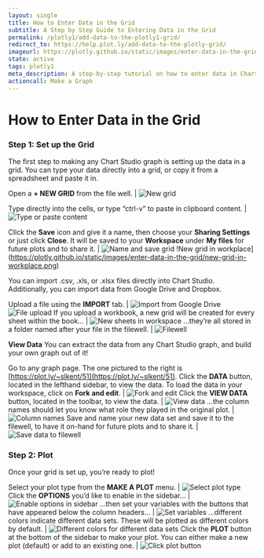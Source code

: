 ```yaml
---
layout: single
title: How to Enter Data in the Grid
subtitle: A Step by Step Guide to Entering Data in the Grid
permalink: /plotly1/add-data-to-the-plotly1-grid/
redirect_to: https://help.plot.ly/add-data-to-the-plotly-grid/
imageurl: https://plotly.github.io/static/images/enter-data-in-the-grid/thum-enter-data-in-the-grid.png
state: active
tags: plotly1
meta_description: A step-by-step tutorial on how to enter data in Chart Studio for easy, online graphing. Upload data from your computer, import from Google Drive, or import from Dropbox.
actioncall: Make a Graph
---
```


# How to Enter Data in the Grid

### Step 1: Set up the Grid

The first step to making any Chart Studio graph is setting up the data in a grid.
You can type your data directly into a grid, or copy it from a spreadsheet and paste it in.


Open a **+ NEW GRID** from the file well. | ![New grid](https://plotly.github.io/static/images/enter-data-in-the-grid/new-grid.png)

Type directly into the cells, or type &#8220;ctrl-v&#8221; to paste in clipboard content. | ![Type or paste content](https://plotly.github.io/static/images/enter-data-in-the-grid/type-or-paste-content.png)

Click the **Save** icon and give it a name, then choose your **Sharing Settings** or just click **Close**. It will be saved to your **Workspace** under **My files** for future plots and to share it. | ![Name and save grid](https://plotly.github.io/static/images/enter-data-in-the-grid/name-and-save-grid.png) !New grid in workplace](https://plotly.github.io/static/images/enter-data-in-the-grid/new-grid-in-workplace.png)

You can import .csv, .xls, or .xlsx files directly into Chart Studio. Additionally, you can import data from Google Drive and Dropbox.

Upload a file using the **IMPORT** tab. | ![Import from Google Drive](https://plotly.github.io/static/images/enter-data-in-the-grid/import-from-google-drive.png) ![File upload](https://plotly.github.io/static/images/enter-data-in-the-grid/file-upload.png)
If you upload a workbook, a new grid will be created for every sheet within the book&#8230; | ![New sheets in workspace](https://plotly.github.io/static/images/enter-data-in-the-grid/new-sheets-in-workspace.png)
&#8230;they’re all stored in a folder named after your file in the filewell. | ![Filewell](https://plotly.github.io/static/images/enter-data-in-the-grid/filewell.png)

**View Data**
You can extract the data from any Chart Studio graph, and build your own graph out of it!

Go to any graph page. The one pictured to the right is [https://plot.ly/~slkent/51](https://plot.ly/~slkent/51). Click the **DATA** button, located in the lefthand sidebar, to view the data. To load the data in your workspace, click on **Fork and edit**. | ![Fork and edit](https://plotly.github.io/static/images/enter-data-in-the-grid/view-data-fork-and-edit.png)
Click the **VIEW DATA** button, located in the toolbar, to view the data. | ![View data](https://plotly.github.io/static/images/enter-data-in-the-grid/get-data.png)
&#8230;the column names should let you know what role they played in the original plot. | ![Column names](https://plotly.github.io/static/images/enter-data-in-the-grid/column-names.png)
Save and name your new data set and save it to the filewell, to have it on-hand for future plots and to share it. | ![Save data to filewell](https://plotly.github.io/static/images/enter-data-in-the-grid/save-data.png)

### Step 2: Plot

Once your grid is set up, you’re ready to plot!

Select your plot type from the **MAKE A PLOT** menu. | ![Select plot type](https://plotly.github.io/static/images/enter-data-in-the-grid/select-plot-type.png)
Click the **OPTIONS** you’d like to enable in the sidebar&#8230; | ![Enable options in sidebar](https://plotly.github.io/static/images/enter-data-in-the-grid/enable-options.png)
&#8230;then set your variables with the buttons that have appeared below the column headers&#8230; | ![Set variables](https://plotly.github.io/static/images/enter-data-in-the-grid/set-variables.png)
&#8230;different colors indicate different data sets. These will be plotted as different colors by default. | ![Different colors for different data sets](https://plotly.github.io/static/images/enter-data-in-the-grid/different-colors.png)
Click the **PLOT** button at the bottom of the sidebar to make your plot. You can either make a new plot (default) or add to an existing one. | ![Click plot button](https://plotly.github.io/static/images/enter-data-in-the-grid/click-plot-button.png)
